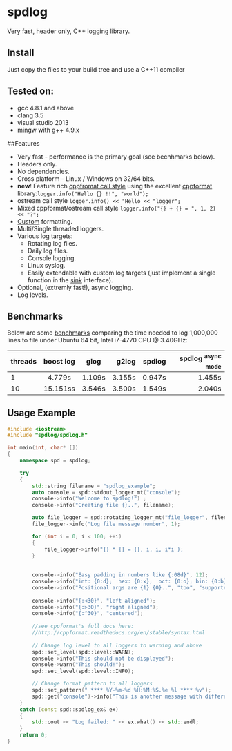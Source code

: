 # spdlog

Very fast, header only, C++ logging library.


## Install
Just copy the files to your build tree and use a C++11 compiler


## Tested on:
* gcc 4.8.1 and above
* clang 3.5
* visual studio 2013
* mingw with g++ 4.9.x

##Features
* Very fast - performance is the primary goal (see becnhmarks below).
* Headers only.
* No dependencies.
* Cross platform - Linux / Windows on 32/64 bits.
* **new**! Feature rich [cppfromat call style](http://cppformat.readthedocs.org/en/stable/syntax.html) using the excellent [cppformat](http://cppformat.github.io/) library:```logger.info("Hello {} !!", "world");```
* ostream call style ```logger.info() << "Hello << "logger";```
* Mixed cppformat/ostream call style ```logger.info("{} + {} = ", 1, 2) << "?";```
* [Custom](https://github.com/gabime/spdlog/wiki/Custom-formatting) formatting.
* Multi/Single threaded loggers.
* Various log targets:
    * Rotating log files.
    * Daily log files.
    * Console logging.
    * Linux syslog.
    * Easily extendable with custom log targets  (just implement a single function in the [sink](include/spdlog/sinks/sink.h) interface).
* Optional, (extremly fast!), async logging.
* Log levels.




## Benchmarks

Below are some [benchmarks](bench) comparing the time needed to log 1,000,000 lines to file under Ubuntu 64 bit, Intel i7-4770 CPU @ 3.40GHz:

|threads|boost log|glog|g2log|spdlog|spdlog <sup>async mode</sup>|
|-------|:-------:|:-----:|------:|------:|------:|
|1|4.779s|1.109s|3.155s|0.947s|1.455s
|10|15.151ss|3.546s|3.500s|1.549s|2.040s|




## Usage Example
```c++
#include <iostream>
#include "spdlog/spdlog.h"

int main(int, char* [])
{
    namespace spd = spdlog;

    try
    {
        std::string filename = "spdlog_example";
        auto console = spd::stdout_logger_mt("console");
        console->info("Welcome to spdlog!") ;
        console->info("Creating file {}..", filename);

        auto file_logger = spd::rotating_logger_mt("file_logger", filename, 1024 * 1024 * 5, 3);
        file_logger->info("Log file message number", 1);

        for (int i = 0; i < 100; ++i)
        {
            file_logger->info("{} * {} = {}, i, i, i*i );
        }
        
        
        console->info("Easy padding in numbers like {:08d}", 12);
        console->info("int: {0:d};  hex: {0:x};  oct: {0:o}; bin: {0:b}", 42);
        console->info("Positional args are {1} {0}..", "too", "supported): 
        
        console->info("{:<30}", "left aligned");
        console->info("{:>30}", "right aligned");
        console->info("{:^30}", "centered");
        
        //see cppformat's full docs here:
        //http://cppformat.readthedocs.org/en/stable/syntax.html
        
        // Change log level to all loggers to warning and above
        spd::set_level(spd::level::WARN);
        console->info("This should not be displayed");
        console->warn("This should!");
        spd::set_level(spd::level::INFO);

        // Change format pattern to all loggers
        spd::set_pattern(" **** %Y-%m-%d %H:%M:%S.%e %l **** %v");
        spd::get("console")->info("This is another message with different format");
    }
    catch (const spd::spdlog_ex& ex)
    {
        std::cout << "Log failed: " << ex.what() << std::endl;
    }
    return 0;
}
```
